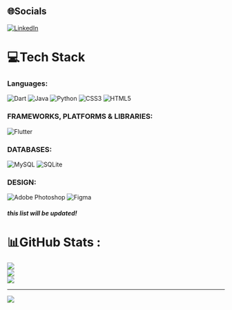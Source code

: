 
## 🌐Socials
[![LinkedIn](https://img.shields.io/badge/LinkedIn-%230077B5.svg?logo=linkedin&logoColor=white)](https://linkedin.com/in/ali-babakhanlu) 

# 💻Tech Stack

### Languages:
![Dart](https://img.shields.io/badge/dart-%230175C2.svg?style=for-the-badge&logo=dart&logoColor=white)
![Java](https://img.shields.io/badge/java-%23ED8B00.svg?style=for-the-badge&logo=java&logoColor=white)
![Python](https://img.shields.io/badge/python-3670A0?style=for-the-badge&logo=python&logoColor=ffdd54)
![CSS3](https://img.shields.io/badge/css3-%231572B6.svg?style=for-the-badge&logo=css3&logoColor=white)
![HTML5](https://img.shields.io/badge/html5-%23E34F26.svg?style=for-the-badge&logo=html5&logoColor=white)
### FRAMEWORKS, PLATFORMS & LIBRARIES:
![Flutter](https://img.shields.io/badge/Flutter-%2302569B.svg?style=for-the-badge&logo=Flutter&logoColor=white)
 
### DATABASES:
![MySQL](https://img.shields.io/badge/mysql-%2300f.svg?style=for-the-badge&logo=mysql&logoColor=white)
![SQLite](https://img.shields.io/badge/sqlite-%2307405e.svg?style=for-the-badge&logo=sqlite&logoColor=white) 

### DESIGN:
![Adobe Photoshop](https://img.shields.io/badge/adobephotoshop-%2331A8FF.svg?style=for-the-badge&logo=adobephotoshop&logoColor=white) 
![Figma](https://img.shields.io/badge/figma-%23F24E1E.svg?style=for-the-badge&logo=figma&logoColor=white)

##### this list will be updated!
# 📊GitHub Stats :
![](https://github-readme-stats.vercel.app/api?username=alibabakhanlu12&theme=radical&hide_border=true&include_all_commits=true&count_private=true)<br/>
![](https://github-readme-streak-stats.herokuapp.com/?user=alibabakhanlu12&theme=radical&hide_border=true)<br/>
![](https://github-readme-stats.vercel.app/api/top-langs/?username=alibabakhanlu12&theme=radical&hide_border=true&include_all_commits=true&count_private=true&layout=compact)

---
[![](https://visitcount.itsvg.in/api?id=alibabakhanlu12&icon=0&color=0)](https://visitcount.itsvg.in)
